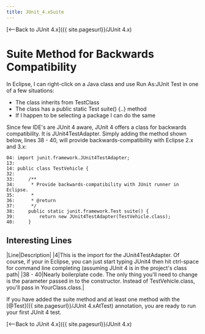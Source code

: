 ```yaml
---
title: JUnit_4.xSuite
---
```

[<--Back to JUnit 4.x]({{ site.pagesurl}}/JUnit 4.x)

# Suite Method for Backwards Compatibility

In Eclipse, I can right-click on a Java class and use Run As:JUnit Test in one of a few situations:
* The class inherits from TestClass
* The class has a public static Test suite() {..} method
* If I happen to be selecting a package I can do the same

Since few IDE's are JUnit 4 aware, JUnit 4 offers a class for backwards compatibility. It is JUnit4TestAdapter. Simply adding the method shown below, lines 38 - 40, will provide backwards-compatibility with Eclipse 2.x and 3.x:
```
04: import junit.framework.JUnit4TestAdapter;
13: 
14: public class TestVehicle {
32: 
33:     /**
34:      * Provide backwards-compatibility with JUnit runner in Eclipse.
35:      * 
36:      * @return
37:      */
38:     public static junit.framework.Test suite() {
39:         return new JUnit4TestAdapter(TestVehicle.class);
40:     }
```
## Interesting Lines
|Line|Description|
|4|This is the import for the JUnit4TestAdapter. Of course, if your in Eclipse, you can just start typing JUnit4 then hit ctrl-space for command line completing (assuming JUnit 4 is in the project's class path|
|38 - 40|Nearly boilerplate code. The only thing you'll need to change is the parameter passed in to the constructor. Instead of TestVehicle.class, you'll pass in YourClass.class.|

If you have added the suite method and at least one method with the [@Test]({{ site.pagesurl}}/JUnit 4.xAtTest) annotation, you are ready to run your first JUnit 4 test.

[<--Back to JUnit 4.x]({{ site.pagesurl}}/JUnit 4.x)